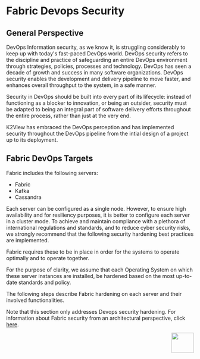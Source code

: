 # **Fabric Devops Security**

## General Perspective 

DevOps Information security, as we know it, is struggling considerably to keep up with today's fast-paced DevOps world. DevOps security refers to the discipline and practice of safeguarding an entire DevOps environment through strategies, policies, processes and technology. 
DevOps has seen a decade of growth and success in many software organizations. DevOps security enables the development and delivery pipeline to move faster, and enhances overall throughput to the system, in a safe manner. 

Security in DevOps should be built into every part of its lifecycle: instead of functioning as a blocker to innovation, or being an outsider, security must be adapted to being an integral part of software delivery efforts throughout the entire process, rather than just at the very end.

K2View has embraced the DevOps perception and has implemented security throughout the DevOps pipeline from the intial design of a project up to its deployment.

## Fabric DevOps Targets 

Fabric includes the following servers: 

- Fabric
- Kafka
- Cassandra

Each server can be configured as a single node. However, to ensure high availability and for resiliency purposes, it is better to configure each server in a cluster mode.
To achieve and maintain compliance with a plethora of international regulations and standards, and to reduce cyber security risks, we strongly recommend that the following security hardening best practices are implemented. 

Fabric requires these to be in place in order for the systems to operate optimally and to operate together.

For the purpose of clarity, we assume that each Operating System on which these server instances are installed, be hardened based on the most up-to-date standards and policy. 

The following steps describe Fabric hardening on each server and their involved functionalities.

Note that this section only addresses Devops security hardening. For information about Fabric security from an architectural perspective, click [here](/articles/26_fabric_security/01_fabric_security_overview.md).



[<img align="right" width="60" height="54" src="/articles/images/Next.png">](/articles/99_fabric_infras/devops/02_fabric_environments.md) 
